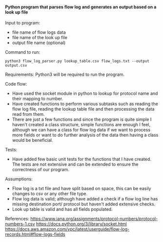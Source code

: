 #### Python program that parses flow log and generates an output based on a look up file

Input to program:
* file name of flow logs data
* file name of the look up file
* output file name (optional)

Command to run:

```
python3 flow_log_parser.py lookup_table.csv flow_logs.txt --output output.csv
```

Requirements:
Python3 will be required to run the program.

Code flow:
- Have used the socket module in python to lookup for protocol name and their mapping to number.
- Have created functions to perform various subtasks such as reading the flow log file, reading the lookup table file and then processing the data read from them.
- There are just a few functions and since the program is quite simple I haven't created a class structure, simple functions are enough I feel, although we can have a class for flow log data if we want to process more fields or want to do further analysis of the data then having a class would be beneficial.

Tests:
- Have added few basic unit tests for the functions that I have created. The tests are not extensive and can be extended to ensure the correctness of our program.

Assumptions:
* Flow log is a txt file and have split based on space, this can be easily changes to csv or any other file type.
* Flow log data is valid; although have added a check if a flow log line has missing destination port/ protocol but haven't added extensive checks.
* Look up table is valid and has all fields populated.


References:
https://www.iana.org/assignments/protocol-numbers/protocol-numbers-1.csv
https://docs.python.org/3/library/socket.html
https://docs.aws.amazon.com/vpc/latest/userguide/flow-log-records.html#flow-logs-fields